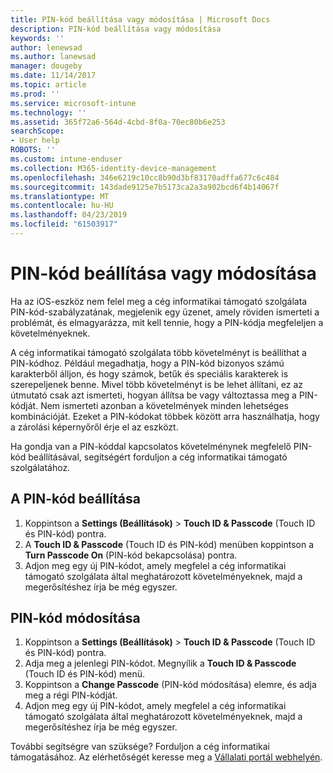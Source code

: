 ```yaml
---
title: PIN-kód beállítása vagy módosítása | Microsoft Docs
description: PIN-kód beállítása vagy módosítása
keywords: ''
author: lenewsad
ms.author: lanewsad
manager: dougeby
ms.date: 11/14/2017
ms.topic: article
ms.prod: ''
ms.service: microsoft-intune
ms.technology: ''
ms.assetid: 365f72a6-564d-4cbd-8f0a-70ec80b6e253
searchScope:
- User help
ROBOTS: ''
ms.custom: intune-enduser
ms.collection: M365-identity-device-management
ms.openlocfilehash: 346e6219c10cc8b90d3bf83170adffa677c6c484
ms.sourcegitcommit: 143dade9125e7b5173ca2a3a902bcd6f4b14067f
ms.translationtype: MT
ms.contentlocale: hu-HU
ms.lasthandoff: 04/23/2019
ms.locfileid: "61503917"
---
```

# <a name="set-or-change-your-passcode"></a>PIN-kód beállítása vagy módosítása

Ha az iOS-eszköz nem felel meg a cég informatikai támogató szolgálata PIN-kód-szabályzatának, megjelenik egy üzenet, amely röviden ismerteti a problémát, és elmagyarázza, mit kell tennie, hogy a PIN-kódja megfeleljen a követelményeknek.

A cég informatikai támogató szolgálata több követelményt is beállíthat a PIN-kódhoz. Például megadhatja, hogy a PIN-kód bizonyos számú karakterből álljon, és hogy számok, betűk és speciális karakterek is szerepeljenek benne. Mivel több követelményt is be lehet állítani, ez az útmutató csak azt ismerteti, hogyan állítsa be vagy változtassa meg a PIN-kódját. Nem ismerteti azonban a követelmények minden lehetséges kombinációját. Ezeket a PIN-kódokat többek között arra használhatja, hogy a zárolási képernyőről érje el az eszközt.

Ha gondja van a PIN-kóddal kapcsolatos követelménynek megfelelő PIN-kód beállításával, segítségért forduljon a cég informatikai támogató szolgálatához.

## <a name="set-your-passcode"></a>A PIN-kód beállítása

1. Koppintson a **Settings (Beállítások)** > **Touch ID & Passcode** (Touch ID és PIN-kód) pontra.
2. A **Touch ID & Passcode** (Touch ID és PIN-kód) menüben koppintson a **Turn Passcode On** (PIN-kód bekapcsolása) pontra.
3. Adjon meg egy új PIN-kódot, amely megfelel a cég informatikai támogató szolgálata által meghatározott követelményeknek, majd a megerősítéshez írja be még egyszer.

## <a name="change-your-passcode"></a>PIN-kód módosítása

1. Koppintson a **Settings (Beállítások)** > **Touch ID & Passcode** (Touch ID és PIN-kód) pontra.
2. Adja meg a jelenlegi PIN-kódot. Megnyílik a **Touch ID & Passcode** (Touch ID és PIN-kód) menü.
2. Koppintson a **Change Passcode** (PIN-kód módosítása) elemre, és adja meg a régi PIN-kódját.
3. Adjon meg egy új PIN-kódot, amely megfelel a cég informatikai támogató szolgálata által meghatározott követelményeknek, majd a megerősítéshez írja be még egyszer.

További segítségre van szüksége? Forduljon a cég informatikai támogatásához. Az elérhetőségét keresse meg a [Vállalati portál webhelyén](https://go.microsoft.com/fwlink/?linkid=2010980).
